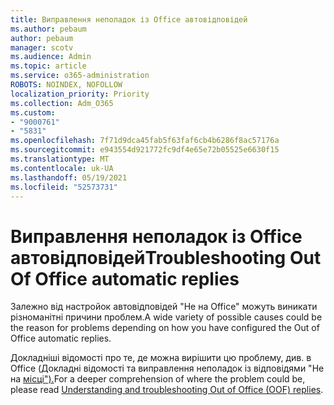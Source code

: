 ```yaml
---
title: Виправлення неполадок із Office автовідповідей
ms.author: pebaum
author: pebaum
manager: scotv
ms.audience: Admin
ms.topic: article
ms.service: o365-administration
ROBOTS: NOINDEX, NOFOLLOW
localization_priority: Priority
ms.collection: Adm_O365
ms.custom:
- "9000761"
- "5831"
ms.openlocfilehash: 7f71d9dca45fab5f63faf6cb4b6286f8ac57176a
ms.sourcegitcommit: e943554d921772fc9df4e65e72b05525e6630f15
ms.translationtype: MT
ms.contentlocale: uk-UA
ms.lasthandoff: 05/19/2021
ms.locfileid: "52573731"
---
```

# <a name="troubleshooting-out-of-office-automatic-replies"></a><span data-ttu-id="d50ae-102">Виправлення неполадок із Office автовідповідей</span><span class="sxs-lookup"><span data-stu-id="d50ae-102">Troubleshooting Out Of Office automatic replies</span></span>

<span data-ttu-id="d50ae-103">Залежно від настройок автовідповідей "Не на Office" можуть виникати різноманітні причини проблем.</span><span class="sxs-lookup"><span data-stu-id="d50ae-103">A wide variety of possible causes could be the reason for problems depending on how you have configured the Out of Office automatic replies.</span></span>

<span data-ttu-id="d50ae-104">Докладніші відомості про те, де можна вирішити цю проблему, див. в Office (Докладні відомості та виправлення неполадок із відповідями "Не на [місці").](/exchange/troubleshoot/email-delivery/understand-troubleshoot-oof-replies)</span><span class="sxs-lookup"><span data-stu-id="d50ae-104">For a deeper comprehension of where the problem could be, please read  [Understanding and troubleshooting Out of Office (OOF) replies](/exchange/troubleshoot/email-delivery/understand-troubleshoot-oof-replies).</span></span>